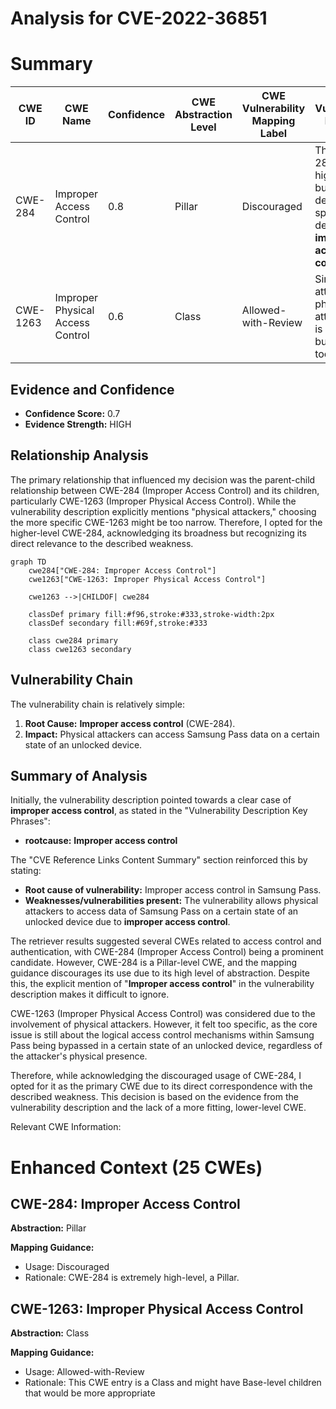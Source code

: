 # Analysis for CVE-2022-36851

# Summary

| CWE ID | CWE Name | Confidence | CWE Abstraction Level | CWE Vulnerability Mapping Label | CWE-Vulnerability Mapping Notes |
|---|---|---|---|---|---|
| CWE-284 | Improper Access Control | 0.8 | Pillar | Discouraged | The CWE-284 is too high-level but the description specifically describes **improper access control**. |
| CWE-1263 | Improper Physical Access Control | 0.6 | Class | Allowed-with-Review | Since the attacker is a physical attacker, this is an option but it seems too specific.  |

## Evidence and Confidence

*   **Confidence Score:** 0.7
*   **Evidence Strength:** HIGH

## Relationship Analysis

The primary relationship that influenced my decision was the parent-child relationship between CWE-284 (Improper Access Control) and its children, particularly CWE-1263 (Improper Physical Access Control). While the vulnerability description explicitly mentions "physical attackers," choosing the more specific CWE-1263 might be too narrow. Therefore, I opted for the higher-level CWE-284, acknowledging its broadness but recognizing its direct relevance to the described weakness.

```mermaid
graph TD
    cwe284["CWE-284: Improper Access Control"]
    cwe1263["CWE-1263: Improper Physical Access Control"]
    
    cwe1263 -->|CHILDOF| cwe284
    
    classDef primary fill:#f96,stroke:#333,stroke-width:2px
    classDef secondary fill:#69f,stroke:#333
    
    class cwe284 primary
    class cwe1263 secondary
```

## Vulnerability Chain

The vulnerability chain is relatively simple:

1.  **Root Cause:** **Improper access control** (CWE-284).
2.  **Impact:** Physical attackers can access Samsung Pass data on a certain state of an unlocked device.

## Summary of Analysis

Initially, the vulnerability description pointed towards a clear case of **improper access control**, as stated in the "Vulnerability Description Key Phrases":
-   **rootcause:** **Improper access control**

The "CVE Reference Links Content Summary" section reinforced this by stating:
*   **Root cause of vulnerability:** Improper access control in Samsung Pass.
*   **Weaknesses/vulnerabilities present:** The vulnerability allows physical attackers to access data of Samsung Pass on a certain state of an unlocked device due to **improper access control**.

The retriever results suggested several CWEs related to access control and authentication, with CWE-284 (Improper Access Control) being a prominent candidate. However, CWE-284 is a Pillar-level CWE, and the mapping guidance discourages its use due to its high level of abstraction. Despite this, the explicit mention of "**Improper access control**" in the vulnerability description makes it difficult to ignore.

CWE-1263 (Improper Physical Access Control) was considered due to the involvement of physical attackers. However, it felt too specific, as the core issue is still about the logical access control mechanisms within Samsung Pass being bypassed in a certain state of an unlocked device, regardless of the attacker's physical presence.

Therefore, while acknowledging the discouraged usage of CWE-284, I opted for it as the primary CWE due to its direct correspondence with the described weakness. This decision is based on the evidence from the vulnerability description and the lack of a more fitting, lower-level CWE.

Relevant CWE Information:

# Enhanced Context (25 CWEs)

## CWE-284: Improper Access Control
**Abstraction:** Pillar

**Mapping Guidance:**
-   Usage: Discouraged
-   Rationale: CWE-284 is extremely high-level, a Pillar.

## CWE-1263: Improper Physical Access Control
**Abstraction:** Class

**Mapping Guidance:**
-   Usage: Allowed-with-Review
-   Rationale: This CWE entry is a Class and might have Base-level children that would be more appropriate